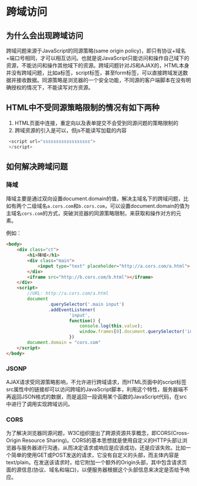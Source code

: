 # 跨域访问

## 为什么会出现跨域访问

跨域问题来源于JavaScript的同源策略(same origin policy)，即只有协议+域名+端口号相同，才可以相互访问。也就是说JavaScript只能访问和操作自己域下的资源，不能访问和操作其他域下的资源。跨域问题针对JS和AJAX的，HTML本身并没有跨域问题，比如a标签，script标签，甚至form标签，可以直接跨域发送数据并接收数据。同源策略是浏览器的一个安全功能，不同源的客户端脚本在没有明确授权的情况下，不能读写对方资源。

## HTML中不受同源策略限制的情况有如下两种

1. HTML页面中连接，重定向以及表单提交不会受到同源问题的策略限制的
2. 跨域资源的引入是可以，但js不能读写加载的内容

```javaScript
 <script url="ssssssssssssssssss">
 </script>
```

## 如何解决跨域问题

### 降域

降域主要是通过双向设置document.domain的值，解决主域名下的跨域问题，比如有两个二级域名`a.cors.com`和`b.cors.com`，可以设置document.domain的值为主域名`cors.com`的方式，突破浏览器的同源策略限制，来获取和操作对方的元素。

例如：

```html
<body>
	<div class="ct">
		<h1>降域</h1>
		<div class="main">
			<input type="text" placeholder="http://a.cors.com/a.html">
		</div>
		<iframe src="http://b.cors.com/b.html"></iframe>
	</div>
	<script>
		//URL: http://a.cors.com/a.html
		document
				.querySelector('.main input')
				.addEventListener(
						'input',
						function() {
							console.log(this.value);
							window.frames[0].document.querySelector('input').value = this.value;
						})
		document.domain = "cors.com"
	</script>
</body>

```

### JSONP 

AJAX请求受同源策略影响，不允许进行跨域请求，而HTML页面中的script标签src属性中的链接却可以访问跨域的JavaScript脚本，利用这个特性，服务器端不再返回JSON格式的数据，而是返回一段调用某个函数的JavaScript代码，在src中进行了调用实现跨域访问。

### CORS

为了解决浏览器同源问题，W3C组织提出了跨源资源共享概念，即CORS(Cross-Origin Resource Sharing)。CORS的基本思想就是使用自定义的HTTP头部让浏览器与服务器进行沟通，从而决定请求或响应是应该成功，还是应该失败。比如一个简单的使用GET或POST发送的请求，它没有自定义的头部，而主体内容是text/plain。在发送该请求时，给它附加一个额外的Origin头部，其中包含请求页面的源信息(协议、域名和端口)，以便服务器根据这个头部信息来决定是否给予响应。
